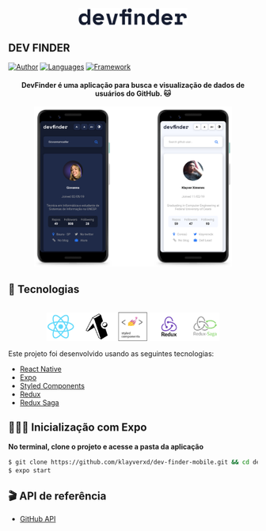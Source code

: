 <div align="center">
  <img src=".github/logo-black.png" alt="DEV FINDER logo" width="220px">
</div>

## DEV FINDER

[![Author](https://img.shields.io/badge/author-klayverxd-FEDE00?style=flat-square)](https://github.com/klayverxd)
[![Languages](https://img.shields.io/github/languages/count/klayverxd/dev-finder-mobile?color=%009C3B&style=flat-square)](#)
[![Framework](https://img.shields.io/badge/lib-ReactNative-61DAFB?style=flat-square)](https://reactjs.org)

<h4 align="center">
  DevFinder é uma aplicação para busca e visualização de dados de usuários do GitHub. 🐱
</h4>

<div align="center">
  <img width="400px" src=".github/app-preview.png" alt="DevFinder preview">
</div>

## 🧪 Tecnologias
<div align="center">
  <br />
  <img width="350px" src=".github/tech-logos.png" alt="Tecnologias usadas">
</div>

Este projeto foi desenvolvido usando as seguintes tecnologias:

- [React Native](https://reactnative.dev)
- [Expo](https://expo.dev)
- [Styled Components](https://styled-components.com)
- [Redux](https://redux.js.org)
- [Redux Saga](https://redux-saga.js.org)

## 👨🏽‍💻 Inicialização com Expo

**No terminal, clone o projeto e acesse a pasta da aplicação**

```bash
$ git clone https://github.com/klayverxd/dev-finder-mobile.git && cd dev-finder-mobile
$ expo start
```

## 🎬 API de referência
- [GitHub API](https://docs.github.com/en/rest)
